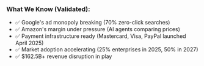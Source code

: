 ### **What We Know (Validated):**

- ✅ Google's ad monopoly breaking (70% zero-click searches)
- ✅ Amazon's margin under pressure (AI agents comparing prices)
- ✅ Payment infrastructure ready (Mastercard, Visa, PayPal launched April 2025)
- ✅ Market adoption accelerating (25% enterprises in 2025, 50% in 2027)
- ✅ $162.5B+ revenue disruption in play
